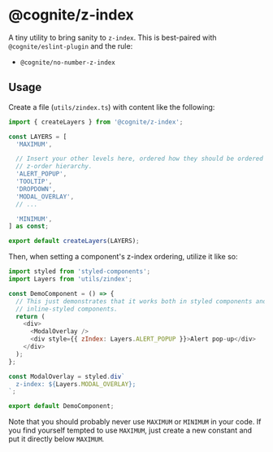 # @cognite/z-index

A tiny utility to bring sanity to `z-index`.
This is best-paired with `@cognite/eslint-plugin` and the rule:

- `@cognite/no-number-z-index`

## Usage

Create a file (`utils/zindex.ts`) with content like the following:

```js
import { createLayers } from '@cognite/z-index';

const LAYERS = [
  'MAXIMUM',

  // Insert your other levels here, ordered how they should be ordered in the
  // z-order hierarchy.
  'ALERT_POPUP',
  'TOOLTIP',
  'DROPDOWN',
  'MODAL_OVERLAY',
  // ...

  'MINIMUM',
] as const;

export default createLayers(LAYERS);
```

Then, when setting a component's z-index ordering, utilize it like so:

```js
import styled from 'styled-components';
import Layers from 'utils/zindex';

const DemoComponent = () => {
  // This just demonstrates that it works both in styled components and in
  // inline-styled components.
  return (
    <div>
      <ModalOverlay />
      <div style={{ zIndex: Layers.ALERT_POPUP }}>Alert pop-up</div>
    </div>
  );
};

const ModalOverlay = styled.div`
  z-index: ${Layers.MODAL_OVERLAY};
`;

export default DemoComponent;
```

Note that you should probably never use `MAXIMUM` or `MINIMUM` in your code.
If you find yourself tempted to use `MAXIMUM`, just create a new constant and put it directly below `MAXIMUM`.
